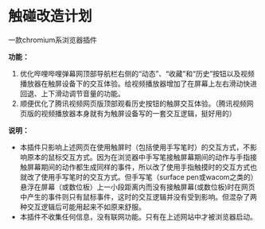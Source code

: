 # 触碰改造计划

一款chromium系浏览器插件

**功能：** 
1. 优化哔哩哔哩弹幕网顶部导航栏右侧的“动态”、“收藏”和“历史”按钮以及视频播放器在触屏设备下的交互体验。给视频播放器增加了在屏幕上左右滑动快进回退、上下滑动调节音量的功能。
2. 顺便优化了腾讯视频网页版顶部观看历史按钮的触屏交互体验。（腾讯视频网页版的视频播放器本身就有为触屏设备写的一套交互逻辑，挺好用的）

**说明：**
* 本插件只影响上述网页在使用触屏时（包括使用手写笔时）的交互方式，不影响原本的鼠标交互方式。因为在浏览器中手写笔接触屏幕期间的动作与手指接触屏幕期间的动作都生成同样的事件，所以改了使用手指触摸时的交互方式也就改了使用手写笔时的交互方式。但手写笔（surface pen或wacom之类的）悬浮在屏幕（或数位板）上一小段距离内而没有接触屏幕(或数位板)时在网页中产生的事件则只有鼠标事件，这时的交互逻辑并没有受到影响。但混杂了两种交互逻辑后可能用起来不如原来舒服。
* 本插件不收集任何信息，没有联网功能。只有在上述网站中才被浏览器启动。
